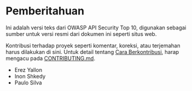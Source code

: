 # Pemberitahuan

Ini adalah versi teks dari OWASP API Security Top 10, digunakan sebagai sumber untuk versi resmi dari dokumen ini seperti situs web.

Kontribusi terhadap proyek seperti komentar, koreksi, atau terjemahan harus dilakukan di sini. Untuk detail tentang [Cara Berkontribusi][1], harap mengacu pada [CONTRIBUTING.md][1].

* Erez Yallon
* Inon Shkedy
* Paulo Silva

[1]: ../../../CONTRIBUTING.md